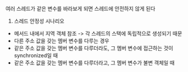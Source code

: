 
여러 스레드가 같은 변수를 바라보게 되면 스레드에 안전하지 않게 된다

1) 스레드 안정성 시나리오
- 메서드 내에서 지역 객체 참조 -> 각 스레드의 스택에 독립적으로 생성되기 때문
- 다른 주소 값을 갖는 멤버 변수를 다루는 경우
- 같은 주소 값을 갖는 멤버 변수를 다루더라도, 그 멤버 변수에 접근하는 것이 synchronized일 때
- 같은 주소 값을 갖는 멤버 변수를 다루더라고, 그 멤버 변수가 불변 객체일 때